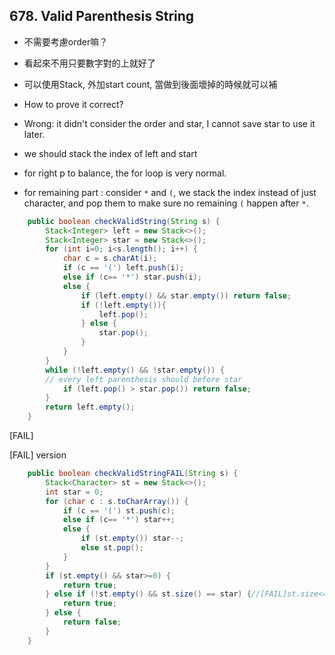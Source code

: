 ## 678. Valid Parenthesis String

* 不需要考慮order嘛？
* 看起來不用只要數字對的上就好了

* 可以使用Stack, 外加start count, 當做到後面壞掉的時候就可以補
* How to prove it correct?
* Wrong: it didn't consider the order and star, I cannot save star to use it later.
* we should stack the index of left and start
* for right p to balance, the for loop is very normal.
* for remaining part : consider `*` and `(`, we stack the index instead of just character, and pop them to make sure no remaining `(` happen after `*`.


```java
    public boolean checkValidString(String s) {
        Stack<Integer> left = new Stack<>();
        Stack<Integer> star = new Stack<>();
        for (int i=0; i<s.length(); i++) {
            char c = s.charAt(i);
            if (c == '(') left.push(i);
            else if (c== '*') star.push(i);
            else {
                if (left.empty() && star.empty()) return false;
                if (!left.empty()){
                    left.pop();
                } else {
                    star.pop();
                }
            }
        }
        while (!left.empty() && !star.empty()) {
        // every left parenthesis should before star
            if (left.pop() > star.pop()) return false;
        }
        return left.empty();
    }
```

[FAIL]

[FAIL] version

```java
    public boolean checkValidStringFAIL(String s) {
        Stack<Character> st = new Stack<>();
        int star = 0;
        for (char c : s.toCharArray()) {
            if (c == '(') st.push(c);
            else if (c== '*') star++;
            else {
                if (st.empty()) star--;
                else st.pop();
            }
        }
        if (st.empty() && star>=0) {
            return true;
        } else if (!st.empty() && st.size() == star) {//[FAIL]st.size<=star
            return true;
        } else {
            return false;
        }
    }
```
